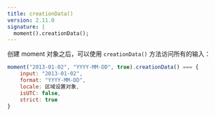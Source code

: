 ```yaml
---
title: creationData()
version: 2.11.0
signature: |
  moment().creationData();
---
```


创建 moment 对象之后，可以使用 `creationData()` 方法访问所有的输入：

<!-- skip-example -->

```javascript
moment("2013-01-02", "YYYY-MM-DD", true).creationData() === {
    input: "2013-01-02",
    format: "YYYY-MM-DD",
    locale: 区域设置对象,
    isUTC: false,
    strict: true
}
```
